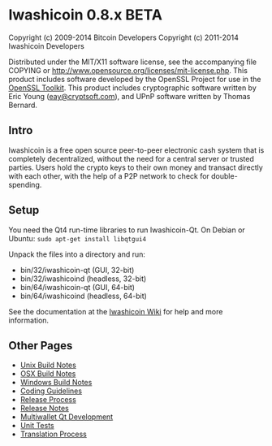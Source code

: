 Iwashicoin 0.8.x BETA
====================

Copyright (c) 2009-2014 Bitcoin Developers
Copyright (c) 2011-2014 Iwashicoin Developers

Distributed under the MIT/X11 software license, see the accompanying
file COPYING or http://www.opensource.org/licenses/mit-license.php.
This product includes software developed by the OpenSSL Project for use in the [OpenSSL Toolkit](http://www.openssl.org/). This product includes
cryptographic software written by Eric Young ([eay@cryptsoft.com](mailto:eay@cryptsoft.com)), and UPnP software written by Thomas Bernard.


Intro
---------------------
Iwashicoin is a free open source peer-to-peer electronic cash system that is
completely decentralized, without the need for a central server or trusted
parties.  Users hold the crypto keys to their own money and transact directly
with each other, with the help of a P2P network to check for double-spending.


Setup
---------------------
You need the Qt4 run-time libraries to run Iwashicoin-Qt. On Debian or Ubuntu:
	`sudo apt-get install libqtgui4`

Unpack the files into a directory and run:

- bin/32/iwashicoin-qt (GUI, 32-bit)
- bin/32/iwashicoind (headless, 32-bit)
- bin/64/iwashicoin-qt (GUI, 64-bit)
- bin/64/iwashicoind (headless, 64-bit)

See the documentation at the [Iwashicoin Wiki](http://iwashicoin.info)
for help and more information.


Other Pages
---------------------
- [Unix Build Notes](build-unix.md)
- [OSX Build Notes](build-osx.md)
- [Windows Build Notes](build-msw.md)
- [Coding Guidelines](coding.md)
- [Release Process](release-process.md)
- [Release Notes](release-notes.md)
- [Multiwallet Qt Development](multiwallet-qt.md)
- [Unit Tests](unit-tests.md)
- [Translation Process](translation_process.md)
